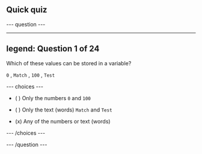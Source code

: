 ## Quick quiz

--- question ---

---
legend: Question 1 of 24
---

Which of these values can be stored in a variable? 

`0` , `Match` , `100` , `Test`

--- choices ---

- ( ) Only the numbers `0` and `100`

- ( ) Only the text (words) `Match` and `Test`

- (x) Any of the numbers or text (words)

--- /choices ---

--- /question ---
